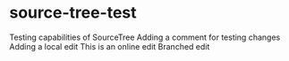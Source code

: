 # source-tree-test
Testing capabilities of SourceTree
Adding a comment for testing changes
Adding a local edit
This is an online edit
Branched edit
